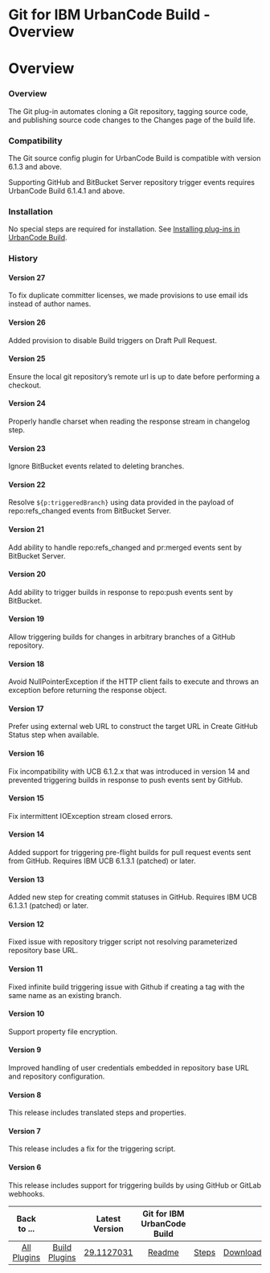 
Git for IBM UrbanCode Build - Overview
======================================

# Overview


### Overview



The Git plug-in automates cloning a Git repository, tagging source code, and publishing source code changes to the Changes page of the build life.

### Compatibility

The Git source config plugin for UrbanCode Build is compatible with version 6.1.3 and above.

Supporting GitHub and BitBucket Server repository trigger events requires UrbanCode Build 6.1.4.1 and above.

### Installation

No special steps are required for installation. See [Installing plug-ins in UrbanCode Build](http://www-01.ibm.com/support/knowledgecenter/#!/SS8NMD_6.1.0/com.ibm.ucbuild.doc/topics/plugin_ch.html "Installing plug-ins in UrbanCode Build").

### History

#### Version 27

To fix duplicate committer licenses, we made provisions to use email ids instead of author names.

#### Version 26

Added provision to disable Build triggers on Draft Pull Request.

#### Version 25

Ensure the local git repository’s remote url is up to date before performing a checkout.

#### Version 24

Properly handle charset when reading the response stream in changelog step.

#### Version 23

Ignore BitBucket events related to deleting branches.

#### Version 22

Resolve ``${p:triggeredBranch}`` using data provided in the payload of repo:refs\_changed events from BitBucket Server.

#### Version 21

Add ability to handle repo:refs\_changed and pr:merged events sent by BitBucket Server.

#### Version 20

Add ability to trigger builds in response to repo:push events sent by BitBucket.

#### Version 19

Allow triggering builds for changes in arbitrary branches of a GitHub repository.

#### Version 18

Avoid NullPointerException if the HTTP client fails to execute and throws an exception before returning the response object.

#### Version 17

Prefer using external web URL to construct the target URL in Create GitHub Status step when available.

#### Version 16

Fix incompatibility with UCB 6.1.2.x that was introduced in version 14 and prevented triggering builds in response to push events sent by GitHub.

#### Version 15

Fix intermittent IOException stream closed errors.

#### Version 14

Added support for triggering pre-flight builds for pull request events sent from GitHub. Requires IBM UCB 6.1.3.1 (patched) or later.

#### Version 13

Added new step for creating commit statuses in GitHub. Requires IBM UCB 6.1.3.1 (patched) or later.

#### Version 12

Fixed issue with repository trigger script not resolving parameterized repository base URL.

#### Version 11

Fixed infinite build triggering issue with Github if creating a tag with the same name as an existing branch.

#### Version 10

Support property file encryption.

#### Version 9

Improved handling of user credentials embedded in repository base URL and repository configuration.

#### Version 8

This release includes translated steps and properties.

#### Version 7

This release includes a fix for the triggering script.

#### Version 6

This release includes support for triggering builds by using GitHub or GitLab webhooks.


|Back to ...||Latest Version|Git for IBM UrbanCode Build |||
| :---: | :---: | :---: | :---: | :---: | :---: |
|[All Plugins](../../index.md)|[Build Plugins](../README.md)|[29.1127031](https://raw.githubusercontent.com/UrbanCode/IBM-UCB-PLUGINS/main/files/Git/Git-29.1127031.zip)|[Readme](README.md)|[Steps](steps.md)|[Downloads](downloads.md)|
